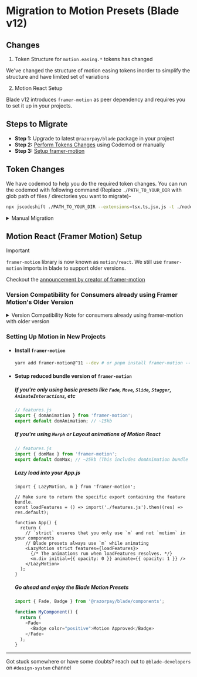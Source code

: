 # Migration to Motion Presets (Blade v12)

## Changes

1. Token Structure for `motion.easing.*` tokens has changed

We've changed the structure of motion easing tokens inorder to simplify the structure and have limited set of variations

2. Motion React Setup

Blade v12 introduces `framer-motion` as peer dependency and requires you to set it up in your projects.

## Steps to Migrate

- **Step 1:** Upgrade to latest `@razorpay/blade` package in your project
- **Step 2:** [Perform Tokens Changes](#token-changes) using Codemod or manually
- **Step 3:** [Setup framer-motion](#motion-react-framer-motion-setup)

## Token Changes

We have codemod to help you do the required token changes. You can run the codemod with following command (Replace `./PATH_TO_YOUR_DIR` with glob path of files / directories you want to migrate)-

```sh
npx jscodeshift ./PATH_TO_YOUR_DIR --extensions=tsx,ts,jsx,js -t ./node_modules/@razorpay/blade/codemods/migrate-motion-tokens/transformers/index.ts --ignore-pattern="**/node_modules/**"
```

<details>
  <summary>Manual Migration</summary>

You can skip this if you've run the codemod but in case not or you see some edge cases, you can do manual migration by replacing the old tokens with equivalent new ones

| Old Token                              | Equivalent New Token           |
| -------------------------------------- | ------------------------------ |
| theme.motion.easing.entrance.effective | theme.motion.easing.entrance   |
| theme.motion.easing.standard.effective | theme.motion.easing.standard   |
| theme.motion.easing.exit.effective     | theme.motion.easing.exit       |
| theme.motion.easing.entrance.revealing | theme.motion.easing.entrance   |
| theme.motion.easing.standard.revealing | theme.motion.easing.emphasized |
| theme.motion.easing.exit.revealing     | theme.motion.easing.exit       |
| theme.motion.easing.entrance.attentive | theme.motion.easing.overshoot  |
| theme.motion.easing.exit.attentive     | theme.motion.easing.exit       |
| theme.motion.easing.standard.wary      | theme.motion.easing.shake      |

</details>

## Motion React (Framer Motion) Setup

> [!IMPORTANT]
>
> `framer-motion` library is now known as `motion/react`. We still use `framer-motion` imports in blade to support older versions.
>
> Checkout the [announcement by creator of framer-motion](https://bsky.app/profile/citizenofnowhe.re/post/3lar365ouuk2v)

### Version Compatibility for Consumers already using Framer Motion's Older Version

<details>
  <summary>Version Compatibility Note for consumers already using framer-motion with older version</summary>

We realised that several projects in razorpay are already using `framer-motion` and are on older versions.
To give some time to consumers to upgrade to framer-motion v11+, we'll be supporting framer-motion v4+ from blade. Although we will be dropping this support in next major version of blade so we recommend planning out framer-motion upgrade in coming quarter.

- **If you're on React 18**, migrating to framer-motion v11 should be fairly simple and low-effort. Checkout [Migrating from framer-motion v4+ to framer-motion v11+](#migrating-from-framer-motion-v4-to-framer-motion-v11)
- **For projects not on React 18 yet**, do plan out the upgrade soon to make sure future blade upgrades don't become blocker

#### Migrating from `framer-motion` v4+ to `framer-motion` v11+

1. Ensure you're on React 18 as `framer-motion` v7 makes React 18 a minimum supported version.
   a. [Checkout React 18 upgrade guide](https://react.dev/blog/2022/03/08/react-18-upgrade-guide) or use [React's official codemod for upgrading](https://github.com/reactjs/react-codemod)

2. `<AnimatePresence exitBeforeEnter>` -> `<AnimatePresence mode="wait">`

These are mostly the changes you'll need if you're using core API. But if you're extensively using any utilities / internal functions, checkout the full changelog of framer-motion here- https://motion.dev/docs/react-upgrade-guide

</details>

### Setting Up Motion in New Projects

- #### Install `framer-motion`

  ```sh
  yarn add framer-motion@^11 --dev # or pnpm install framer-motion --save-dev
  ```

- #### Setup reduced bundle version of `framer-motion`

  ##### If you're only using basic presets like `Fade`, `Move`, `Slide`, `Stagger`, `AnimateInteractions`, etc

  ```ts
  // features.js
  import { domAnimation } from 'framer-motion';
  export default domAnimation; // ~15kb
  ```

  ##### If you're using `Morph` or Layout animations of Motion React

  ```ts
  // features.js
  import { domMax } from 'framer-motion';
  export default domMax; // ~25kb (This includes domAnimation bundle as well so no need to import domAnimation again)
  ```

  ##### Lazy load into your App.js

  ```tsx
  import { LazyMotion, m } from 'framer-motion';

  // Make sure to return the specific export containing the feature bundle.
  const loadFeatures = () => import('./features.js').then((res) => res.default);

  function App() {
    return (
      // `strict` ensures that you only use `m` and not `motion` in your components
      // Blade presets always use `m` while animating
      <LazyMotion strict features={loadFeatures}>
        {/* The animations run when loadFeatures resolves. */}
        <m.div initial={{ opacity: 0 }} animate={{ opacity: 1 }} />
      </LazyMotion>
    );
  }
  ```

  ##### Go ahead and enjoy the Blade Motion Presets

  ```ts
  import { Fade, Badge } from '@razorpay/blade/components';

  function MyComponent() {
    return (
      <Fade>
        <Badge color="positive">Motion Approved</Badge>
      </Fade>
    );
  }
  ```

---

Got stuck somewhere or have some doubts? reach out to `@blade-developers` on `#design-system` channel
